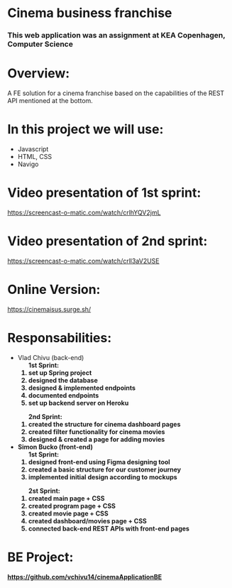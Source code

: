 # Cinema business franchise #

<h3>This web application was an assignment at KEA Copenhagen, Computer Science</h3> 

# Overview: 
A FE solution for a cinema franchise based on the capabilities of the REST API mentioned at the bottom.

# In this project we will use:
<ul>
  <li>Javascript</li>
  <li>HTML, CSS</li>
  <li>Navigo</li>
</ul>

# Video presentation of 1st sprint: 
https://screencast-o-matic.com/watch/crlhYQV2jmL

# Video presentation of 2nd sprint: 
https://screencast-o-matic.com/watch/crll3aV2USE

# Online Version: 
https://cinemaisus.surge.sh/

# Responsabilities:
<ul>
 <li> Vlad Chivu (back-end)
   <ol> <b>1st Sprint:<b>
    <li> set up Spring project </li>
    <li> designed the database </li>
    <li> designed & implemented endpoints </li>
    <li> documented endpoints </li>
    <li> set up backend server on Heroku </li>
   </ol>
   <ol> <b>2nd Sprint:<b>
    <li> created the structure for cinema dashboard pages
    <li> created filter functionality for cinema movies
    <li> designed & created a page for adding movies
   </ol>
 </li>
 <li> Simon Bucko (front-end)
  <ol> <b>1st Sprint:<b>
    <li> designed front-end using Figma designing tool </li>
    <li> created a basic structure for our customer journey </li>
    <li> implemented initial design according to mockups </li>
  </ol>
  <ol> <b>2st Sprint:<b>
    <li> created main page + CSS </li>
    <li> created program page + CSS </li>
    <li> created movie page + CSS </li>
    <li> created dashboard/movies page + CSS </li>
    <li> connected back-end REST APIs with front-end pages </li>
  </ol>
 </li>
</ul>

# BE Project: 
https://github.com/vchivu14/cinemaApplicationBE
